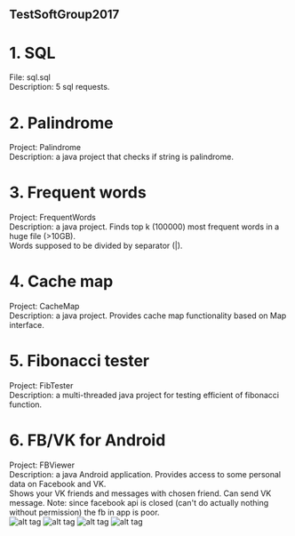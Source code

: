 ## TestSoftGroup2017
# 1. SQL
File: sql.sql <br>
Description: 5 sql requests.

# 2. Palindrome
Project: Palindrome <br>
Description: a java project that checks if string is palindrome.

# 3. Frequent words
Project: FrequentWords <br>
Description: a java project. Finds top k (100000) most frequent words in a huge file (>10GB). <br>
Words supposed to be divided by separator (|).

# 4. Cache map
Project: CacheMap <br>
Description: a java project. Provides cache map functionality based on Map interface.

# 5. Fibonacci tester
Project: FibTester <br>
Description: a multi-threaded java project for testing efficient of fibonacci function.

# 6. FB/VK for Android
Project: FBViewer <br>
Description: a java Android application. Provides access to some personal data on Facebook and VK. <br>
Shows your VK friends and messages with chosen friend. Can send VK message.
Note: since facebook api is closed (can't do actually nothing without permission) the fb in app is poor. <br>
![alt tag](https://s8.hostingkartinok.com/uploads/images/2017/03/c90a9f1b5368cbb0602b7fe9bf917b3a.jpg)
![alt tag](https://s8.hostingkartinok.com/uploads/images/2017/03/3c1b1061ff0d63c7d1f3f94dd9c44635.jpg)
![alt tag](https://s8.hostingkartinok.com/uploads/images/2017/03/0b22a37e3d754d3a86cb46df2cf98e6b.jpg)
![alt tag](https://s8.hostingkartinok.com/uploads/images/2017/03/6af04e9afd2eef0aa151b94467298f93.jpg)
